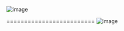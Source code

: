 ![image](https://github.com/user-attachments/assets/600fe304-2f6f-4cc6-bd9a-7786b7099808)

=========================
![image](https://github.com/user-attachments/assets/69afd405-f9e3-48aa-9901-52f64318325e)
